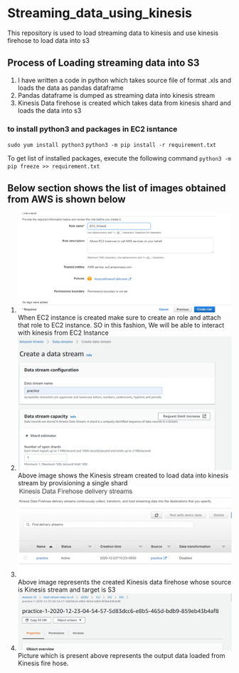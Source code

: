 # Streaming_data_using_kinesis
This repository is used to load streaming data to kinesis and use kinesis firehose to load data into s3

## Process of Loading streaming data into S3
1. I have written a code in python which takes source file of format .xls and loads the data as pandas dataframe
2. Pandas dataframe is dumped as streaming data into kinesis stream
3. Kinesis Data firehose is created which takes data from kinesis shard and loads the data into s3

### to install python3 and packages in EC2 isntance
`sudo yum install python3`
`python3 -m pip install -r requirement.txt`

To get list of installed packages, execute the following command
`python3 -m pip freeze >> requirement.txt`

## Below section shows the list of images obtained from AWS is shown below

1. ![AWS_ROLE](https://github.com/saiprashanthts1995/Streaming_data_using_kinesis/blob/main/images/EC2_Kinesis_ROle.PNG)
When EC2 instance is created make sure to create an role and attach that role to EC2 instance. SO in this fashion, We will be able to interact with kinesis from EC2 Instance
2. ![Kinesis_SHard](https://github.com/saiprashanthts1995/Streaming_data_using_kinesis/blob/main/images/creation_of_shard.PNG)
Above image shows the Kinesis stream created to load data into kinesis stream by provisioning a single shard
3. ![Kinesis_Data_Firehose](https://github.com/saiprashanthts1995/Streaming_data_using_kinesis/blob/main/images/KDF.PNG)
Above image represents the created Kinesis data firehose whose source is Kinesis stream and target is S3
4. ![Data_Present_In_S3](https://github.com/saiprashanthts1995/Streaming_data_using_kinesis/blob/main/images/data_present_in_s3.PNG) 
Picture which is present above represents the output data loaded from Kinesis fire hose.    
